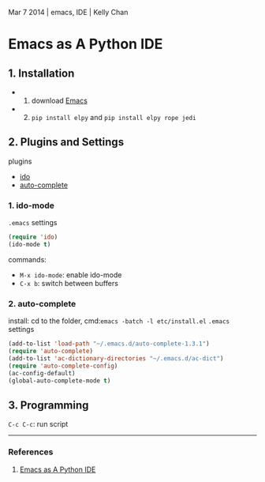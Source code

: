 Mar 7 2014 | emacs, IDE | Kelly Chan
# Emacs as A Python IDE

## 1. Installation

- 1. download [Emacs](http://ftp.gnu.org/gnu/emacs/windows/)
- 2. `pip install elpy` and `pip install elpy rope jedi`

## 2. Plugins and Settings

plugins
- [ido](http://www.emacswiki.org/emacs/InteractivelyDoThings)
- [auto-complete](http://www.emacswiki.org/emacs/AutoComplete)

### 1. ido-mode

`.emacs` settings
```lisp
(require 'ido)
(ido-mode t)
```
commands:  
- `M-x ido-mode`: enable ido-mode
- `C-x b`: switch between buffers

### 2. auto-complete

install: cd to the folder, cmd:`emacs -batch -l etc/install.el`
`.emacs` settings
```lisp
(add-to-list 'load-path "~/.emacs.d/auto-complete-1.3.1")
(require 'auto-complete)
(add-to-list 'ac-dictionary-directories "~/.emacs.d/ac-dict")
(require 'auto-complete-config)
(ac-config-default)
(global-auto-complete-mode t)
```

## 3. Programming

`C-c C-c`: run script

---
### References
1. [Emacs as A Python IDE](http://www.jesshamrick.com/2012/09/18/emacs-as-a-python-ide/)
